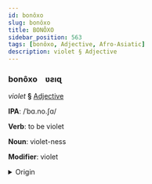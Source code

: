 ```yaml
---
id: bonôxo
slug: bonôxo
title: BONÔXO
sidebar_position: 563
tags: [bonôxo, Adjective, Afro-Asiatic]
description: violet § Adjective
---
```


### bonôxo&emsp;<span kind="abugida">ʋƨıɋ</span>

*violet* **§** [Adjective](../../tags/Adjective)

**IPA**: /ˈbɑ.no.ʃɑ/

**Verb**: to be violet

**Noun**: violet-ness

**Modifier**: violet

<details>
    <summary>Origin</summary>
    Neo-Aramaic, Urmia ܒܵܢܲܦ̮ܫܵܐ bānafšā [bɑːnoːʃɑː]<br/>
    <em>Afro-Asiatic Language Family</em>
</details>